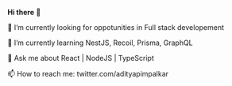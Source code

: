 <b>Hi there</b> 👋

🔭 I’m currently looking for oppotunities in Full stack developement 

🌱 I’m currently learning NestJS, Recoil, Prisma, GraphQL

💬 Ask me about React | NodeJS | TypeScript

📫 How to reach me: twitter.com/adityapimpalkar
